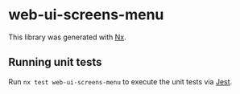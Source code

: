 # web-ui-screens-menu

This library was generated with [Nx](https://nx.dev).

## Running unit tests

Run `nx test web-ui-screens-menu` to execute the unit tests via [Jest](https://jestjs.io).
